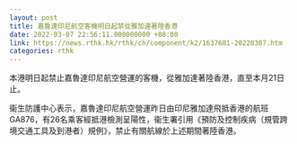 ```yaml
---
layout: post
title: 嘉魯達印尼航空客機明日起禁從雅加達著陸香港
date: 2022-03-07 22:56:11.000000000 +08:00
link: https://news.rthk.hk/rthk/ch/component/k2/1637681-20220307.htm
categories: rthk
---
```


本港明日起禁止嘉魯達印尼航空營運的客機，從雅加達著陸香港，直至本月21日止。

衞生防護中心表示，嘉魯達印尼航空營運昨日由印尼雅加達飛抵香港的航班GA876，有26名乘客經抵港檢測呈陽性，衞生署引用《預防及控制疾病（規管跨境交通工具及到港者）規例》，禁止有關航線於上述期間著陸香港。
